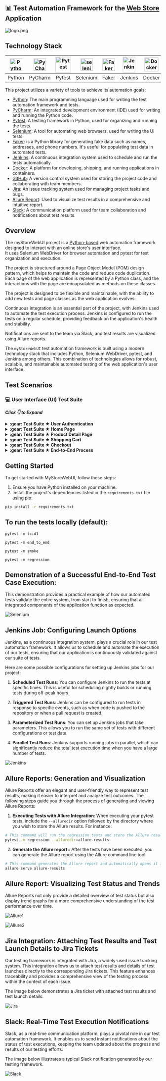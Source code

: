## 📊 Test Automation Framework for the [Web Store](https://www.happyharbor.kesug.com/) Application

![logo.png](https://raw.githubusercontent.com/DevTechMastery/images/main/screenshots/demo_store_logo_pages.png)


## Technology Stack
| <a href="https://www.python.org/"><img src="https://raw.githubusercontent.com/DevTechMastery/images/main/icons/icon_python.png" width="40" height="40"  alt="Python"/></a> | <a href="https://www.jetbrains.com/pycharm/"><img src="https://raw.githubusercontent.com/DevTechMastery/images/main/icons/icon_pycharm.png" width="40" height="40"  alt="PyCharm"/></a> | <a href="https://docs.pytest.org/en/8.0.x/contents.html"><img src="https://raw.githubusercontent.com/DevTechMastery/images/main/icons/icon_pytest.png" width="50" height="50"  alt="Pytest"/></a> |    <a href="https://www.selenium.dev/"><img src="https://raw.githubusercontent.com/DevTechMastery/images/main/icons/icon_selenium.png" width="40" height="40"  alt="selenium"/></a>     | <a href="https://faker.readthedocs.io/en/master/"><img src="https://raw.githubusercontent.com/DevTechMastery/images/main/icons/icon_faker.png" width="40" height="40"  alt="Faker"/></a> | <a href="https://www.jenkins.io/"><img src="https://raw.githubusercontent.com/DevTechMastery/images/main/icons/icon_jenkins.png" width="40" height="50"  alt="Jenkins"/></a> | <a href="https://www.docker.com/"><img src="https://raw.githubusercontent.com/DevTechMastery/images/main/icons/icon_docker_.png" width="45" height="45"  alt="Docker"/></a> | <a href="https://github.com/"><img src="https://raw.githubusercontent.com/DevTechMastery/images/main/icons/icon_github.png" width="45" height="45"  alt="GitHub"/></a> | <a href="https://www.atlassian.com/software/jira"><img src="https://raw.githubusercontent.com/DevTechMastery/images/main/icons/icon_jira.png" width="43" height="40"  alt="Jira"/></a> | <a href="https://allurereport.org/"><img src="https://raw.githubusercontent.com/DevTechMastery/images/main/icons/icon_allure.png" width="50" height="50"  alt="Allure"/></a> | <a href="https://slack.com/"><img src="https://raw.githubusercontent.com/DevTechMastery/images/main/icons/icon_slack.png" width="40" height="40"  alt="Slack"/></a> |
|:-----------------------------------------------------------------------------------------------------------------------------:|:----------------------------------------------------------------------------------------------------------------------------------------------------:|:----------------------------------------------------------------------------------------------------------------------------------------------------:| :---------: |:-------------------------------------------------------------------------------------------------------------------------------:|:-------------------------------------------------------------------------------------------------------------------------------:|:------------------------------------------------------------------------------------------------------------------------------:|:-------------------------------------------------------------------------------------------------------------------------:|:-----------------------------------------------------------------------------------------------------------------------------------------:|:-------------------------------------------------------------------------------------------------------------------------------:|:-----------------------------------------------------------------------------------------------------------------------------------------------------:|
|                                                            Python                                                             |                                                                       PyCharm                                                                        |                                                                        Pytest                                                                        | Selenium |                                                            Faker                                                       |                                                             Jenkins                                                             |                                                             Docker                                                             |                                                          GitHub                                                           |                                                                   Jira                                                                    |                                                             Allure                                                              |                                                                         Slack                                                                         |

This project utilizes a variety of tools to achieve its automation goals:

* [Python](https://www.python.org/): The main programming language used for writing the test automation framework and tests.
* [PyCharm](https://www.jetbrains.com/pycharm/): An integrated development environment (IDE) used for writing and running the Python code.
* [Pytest](https://docs.pytest.org/en/latest/): A testing framework in Python, used for organizing and running the tests.
* [Selenium](https://www.selenium.dev/): A tool for automating web browsers, used for writing the UI tests.
* [Faker](https://faker.readthedocs.io/en/master/): is a Python library for generating fake data such as names, addresses, and phone numbers. It's useful for populating test data in automated tests.
* [Jenkins](https://www.jenkins.io/): A continuous integration system used to schedule and run the tests automatically.
* [Docker](https://www.docker.com/): A platform for developing, shipping, and running applications in containers.
* [GitHub](https://github.com/): A version control system used for storing the project code and collaborating with team members.
* [Jira](https://www.atlassian.com/software/jira): An issue tracking system used for managing project tasks and bugs.
* [Allure Report](http://allure.qatools.ru): Used to visualize test results in a comprehensive and intuitive report.
* [Slack](https://slack.com/): A communication platform used for team collaboration and notifications about test results. 


## Overview
The myStoreWebUI project is a [Python-based](https://www.python.org/) web automation framework designed to interact with an online store's user interface.   
It uses Selenium WebDriver for browser automation and pytest for test organization and execution.  

The project is structured around a Page Object Model (POM) design pattern, which helps to maintain the code and reduce code duplication.                    
Each page of the web application is represented by a Python class, and the interactions with the page are encapsulated as methods on these classes.

The project is designed to be flexible and maintainable, with the ability to add new tests and page classes as the web application evolves.

Continuous integration is an essential part of the project, with Jenkins used to automate the test execution process. Jenkins is configured to run the tests on a regular schedule, providing feedback on the application's health and stability.

Notifications are sent to the team via Slack, and test results are visualized using Allure reports.

The `myStoreWebUI` test automation framework is built using a modern technology stack that includes Python, Selenium WebDriver, pytest, and Jenkins among others. This combination of technologies allows for robust, scalable, and maintainable automated testing of the web application's user interface.

## Test Scenarios
### :computer: User Interface (UI) Test Suite
***Click 👇 to Expand</ib>***    
<details>
  <summary> <b> :gear: Test Suite ★ User Authentication </b></summary>

TC ID 1 @ User Registration. \
Objective: Validate the successful registration of a new user account.

TC ID 2 @ Existing User Login. \
Objective: Authenticate an existing user and confirm successful login.

TC ID 3 @ Non-Existing User Login. \
Objective: Attempt to authenticate a non-existing user and verify that the login attempt fails with the appropriate error message.

TC ID 4 @ Existing User Login with incorrect password.  \
Objective: Authenticate an existing user with an incorrect password and verify that the login attempt fails with the appropriate error message.

TC ID 5 @ Login with empty username field.  \
Objective: Attempt to authenticate with an empty username field and verify that the login attempt fails with the appropriate error message.

TC ID 6 @ Login with empty password field. \
Objective: Attempt to authenticate with an empty password field and verify that the login attempt fails with the appropriate error message.

</details>

<details>
  <summary><b> :gear: Test Suite ★ Home Page </b></summary>

TC ID 7 @ Verify that sale badge is displayed. \
Objective: Validate the correct display of the sale badge on the home page.

TC ID 8 @ Verify that [add to cart] button is displayed for each product. \
Objective: Validate the correct display of the "Add to Cart" button for each product on the home page.

TC ID 9 @ Verify that [select option] button is displayed for variation product. \
Objective: Validate the correct display of the "Select Option" button for variation products on the home page.

TC ID 10 @ Verify that each product displays name under image. \
Objective: Validate the correct display of each product's name under the product image on the home page.

TC ID 11 @ Verify that sorting dropdown should be displayed. \
Objective: Validate the correct display of the sorting dropdown on the home page.

TC ID 12 @ Search for a Specific Product. \
Objective: Execute a product search using the search bar and confirm that the search results are correctly displayed.

</details>

<details>
  <summary><b> :gear: Test Suite ★ Product Detail Page </b></summary>

TC ID 13 @ Verify Add to cart button is displayed. \
Objective: Validate the correct display of the "Add to Cart" button on the product detail page.

TC ID 14 @ Verify Product Category. \
Objective: Validate the correct display of a product's category on the product detail page.

TC ID 15 @ Verify Product Description. \
Objective: Validate the correct display of a product's description on the product detail page.

TC ID 16 @ Verify Product Description Header. \
Objective: Validate the correct display of the product description header on the product detail page.

TC ID 17 @ Verify Product Image. \
Objective: Validate the correct display of a product's image on the product detail page.

TC ID 18 @ Verify Product Price. \
Objective: Validate the correct display of a product's price on the product detail page.

TC ID 19 @ Verify Product Name. \
Objective: Validate the correct display of a product's name on the product detail page.

TC ID 20 @ Verify Product SKU. \
Objective: Validate the correct display of a product's SKU on the product detail page.

</details>

<details >
  <summary><b> :gear: Test Suite ★ Shopping Cart </b></summary>

TC ID 21 @ Remove Product from Cart. \
Objective: Add a product to the shopping cart, subsequently remove it, and confirm that the shopping cart is empty.

TC ID 22 @ Update Product Quantity in Cart. \
Objective: Adjust the quantity of an existing product in the shopping cart, both increasing and decreasing, and confirm that the shopping cart updates accurately reflecting the correct total price and quantity.


</details>

<details>
  <summary><b> :gear: Test Suite ★ Checkout </b></summary>

TC ID # @ TBD

</details>

<details>
  <summary><b> :gear: Test Suite ★ End-to-End Process </b></summary>

TC ID x1 @ Order as Guest User with "Cash on Delivery" option. \
Objective: Validate the successful completion of an order as a guest user with "cash on delivery" option, ensuring the process completes successfully.

TC ID x2 @ Order as Registered User "Cash on Delivery" option. \
Objective: Validate the successful completion of an order as a registered user with "cash on delivery" option, ensuring the process completes successfully.

TC ID x3 @ Order as Guest User with "Discount" coupon.  \
Objective: Validate the successful completion of an order as a guest user with a discount coupon, ensuring the process completes successfully.

TC ID x4 @ Order as Registered User with "Discount" coupon. \
Objective: Validate the successful completion of an order as a registered user with a discount coupon, ensuring the process completes successfully.

TC ID x5 @ Order multiple Products as Guest User with "Cash on Delivery" option. \
Objective: Validate the successful completion of an order with multiple products as a guest user with "cash on delivery" option, ensuring the process completes successfully.

TC ID x6 @ Order multiple Products as Registered User with "Cash on Delivery" option. \
Objective: Validate the successful completion of an order with multiple products as a registered user with "cash on delivery" option, ensuring the process completes successfully.

TC ID x7 @ Order multiple Products as Guest User with "Discount" coupon. \
Objective: Validate the successful completion of an order with multiple products as a guest user with a discount coupon, ensuring the process completes successfully.

TC ID x8 @ Order multiple Products as Registered User with "Discount" coupon. \
Objective: Validate the successful completion of an order with multiple products as a registered user with a discount coupon, ensuring the process completes successfully.

</details>


## Getting Started

To get started with MyStoreWebUI, follow these steps:

1. Ensure you have Python installed on your machine.
2. Install the project's dependencies listed in the `requirements.txt` file using pip:

```bash
pip install -r requirements.txt
```


## To run the tests locally (default):

```
pytest -m tcid1

pytest -m end_to_end

pytest -m smoke

pytest -m regression
```

## Demonstration of a Successful End-to-End Test Case Execution:

This demonstration provides a practical example of how our automated tests validate the entire system, from start to finish, ensuring that all integrated components of the application function as expected.

![Selenium](https://raw.githubusercontent.com/DevTechMastery/images/main/gif/demo_store_selenium_python_test_e2e.gif)

## Jenkins Job: Configuring Launch Options

Jenkins, as a continuous integration system, plays a crucial role in our test automation framework. It allows us to schedule and automate the execution of our tests, ensuring that our application is continuously validated against our suite of tests.

Here are some possible configurations for setting up Jenkins jobs for our project:

1. **Scheduled Test Runs**: You can configure Jenkins to run the tests at specific times. This is useful for scheduling nightly builds or running tests during off-peak hours.

2. **Triggered Test Runs**: Jenkins can be configured to run tests in response to specific events, such as when code is pushed to the repository or when a pull request is created.

3. **Parameterized Test Runs**: You can set up Jenkins jobs that take parameters. This allows you to run the same set of tests with different configurations or test data.

4. **Parallel Test Runs**: Jenkins supports running jobs in parallel, which can significantly reduce the total test execution time when you have a large number of tests.

![Jenkins](https://raw.githubusercontent.com/DevTechMastery/images/main/screenshots/demo_store_selenium_python_jenkins.png)


## Allure Reports: Generation and Visualization
Allure Reports offer an elegant and user-friendly way to represent test results, making it easier to interpret and analyze test outcomes. The following steps guide you through the process of generating and viewing Allure Reports:

1. **Executing Tests with Allure Integration**: When executing your pytest tests, include the `--alluredir` option followed by the directory where you wish to store the Allure results. For instance:
```bash
# This command will run the regression tests and store the Allure results in the allure-results directory.
pytest -m regression --alluredir=allure-results
```
2. **Generate the Allure report:**:  After the tests have been executed, you can generate the Allure report using the Allure command line tool:
```bash
# This command generates the Allure report and automatically opens it in your default web browser.
allure serve allure-results
```

## Allure Report: Visualizing Test Status and Trends
Allure Reports not only provide a detailed overview of test status but also display trend graphs for a more comprehensive understanding of the test performance over time.

![Allure1](https://raw.githubusercontent.com/DevTechMastery/images/main/screenshots/demo_store_selenium_python_allure_report.png)

![Allure2](https://raw.githubusercontent.com/DevTechMastery/images/main/screenshots/demo_store_selenium_python_allure_grapths.png)

## Jira Integration: Attaching Test Results and Test Launch Details to Jira Tickets

Our testing framework is integrated with Jira, a widely-used issue tracking system. This integration allows us to attach test results and details of test launches directly to the corresponding Jira tickets. This feature enhances traceability and provides a comprehensive view of the testing process within the context of each issue.

The image below demonstrates a Jira ticket with attached test results and test launch details.

![Jira](https://raw.githubusercontent.com/DevTechMastery/images/main/screenshots/demo_store_selenium_python_jira.png)

## Slack: Real-Time Test Execution Notifications

Slack, as a real-time communication platform, plays a pivotal role in our test automation framework. It enables us to send instant notifications about the status of test executions, keeping the team updated about the progress and results of our testing efforts.

The image below illustrates a typical Slack notification generated by our testing framework.

![Slack](https://raw.githubusercontent.com/DevTechMastery/images/main/screenshots/demo_store_selenium_python_slack.png)